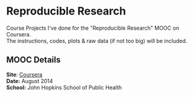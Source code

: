 # Reproducible Research

Course Projects I've done for the "Reproducible Research" MOOC on Coursera.  
The instructions, codes, plots & raw data (if not too big) will be included.  

## MOOC Details
__Site__: [Coursera](https://www.coursera.org/course/repdata)   
__Date:__ August 2014  
__School:__ John Hopkins School of Public Health  